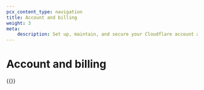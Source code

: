 ```yaml
---
pcx_content_type: navigation
title: Account and billing
weight: 3
meta:
    description: Set up, maintain, and secure your Cloudflare account and billing information.
---
```


# Account and billing

{{<directory-listing>}}
